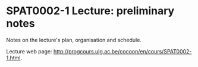 # SPAT0002-1 Lecture: preliminary notes

Notes on the lecture's plan, organisation and schedule.

Lecture web page: http://progcours.ulg.ac.be/cocoon/en/cours/SPAT0002-1.html.

